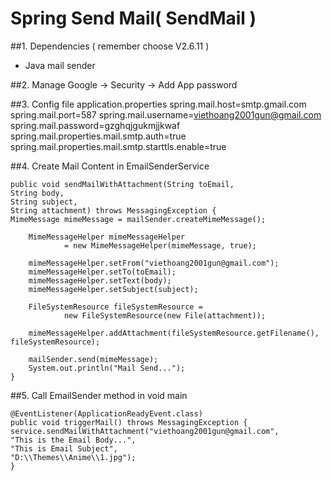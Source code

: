 # Spring Send Mail( SendMail )
##1. Dependencies ( remember choose V2.6.11 )
- Java mail sender

##2. Manage Google -> Security -> Add App password

##3. Config file application.properties
   spring.mail.host=smtp.gmail.com
   spring.mail.port=587
   spring.mail.username=viethoang2001gun@gmail.com
   spring.mail.password=gzghqjgukmjjkwaf
   spring.mail.properties.mail.smtp.auth=true
   spring.mail.properties.mail.smtp.starttls.enable=true

##4. Create Mail Content in EmailSenderService

    public void sendMailWithAttachment(String toEmail,
    String body,
    String subject,
    String attachment) throws MessagingException {
    MimeMessage mimeMessage = mailSender.createMimeMessage();

        MimeMessageHelper mimeMessageHelper
                = new MimeMessageHelper(mimeMessage, true);

        mimeMessageHelper.setFrom("viethoang2001gun@gmail.com");
        mimeMessageHelper.setTo(toEmail);
        mimeMessageHelper.setText(body);
        mimeMessageHelper.setSubject(subject);

        FileSystemResource fileSystemResource =
                new FileSystemResource(new File(attachment));

        mimeMessageHelper.addAttachment(fileSystemResource.getFilename(), fileSystemResource);

        mailSender.send(mimeMessage);
        System.out.println("Mail Send...");
    }

##5. Call EmailSender method in void main

    @EventListener(ApplicationReadyEvent.class)
    public void triggerMail() throws MessagingException {
    service.sendMailWithAttachment("viethoang2001gun@gmail.com",
    "This is the Email Body...",
    "This is Email Subject",
    "D:\\Themes\\Anime\\1.jpg");
    }